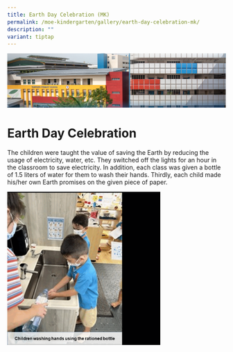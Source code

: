 ```yaml
---
title: Earth Day Celebration (MK)
permalink: /moe-kindergarten/gallery/earth-day-celebration-mk/
description: ""
variant: tiptap
---
```

![](/images/mk%20kindergarten.jpg)

Earth Day Celebration
=====================

The children were taught the value of saving the Earth by reducing the usage of electricity, water, etc. They switched off the lights for an hour in the classroom to save electricity. In addition, each class was given a bottle of 1.5 liters of water for them to wash their hands. Thirdly, each child made his/her own Earth promises on the given piece of paper.


<img src="/images/Earthday.gif" style="width:70%">